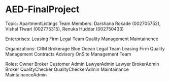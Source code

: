 # AED-FinalProject

Topic: ApartmentListings
Team Members: Darshana Rokade (002705752), Vishal Tiwari (002775315), Renuka Huddar (002750433)

Enterprises: 
Leasing Firm
Legal Team
Quality Management
Maintainence

Organizations:
CRM Brokerage
Blue Ocean Legal Team
Leasing Firm 
Quality Management
Contracts Advisory
OnSite Management Team

Roles:
Owner
Broker
Customer
Admin
LawyerAdmin
Lawyer
BrokerAdmin
Broker
QualityChecker
QualityCheckerAdmin
Maintainance
MaintainanceAdmin
